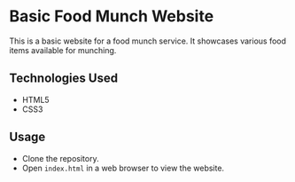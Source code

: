 # Basic Food Munch Website

This is a basic website for a food munch service. It showcases various food items available for munching.

## Technologies Used

- HTML5
- CSS3

## Usage

- Clone the repository.
- Open `index.html` in a web browser to view the website.
